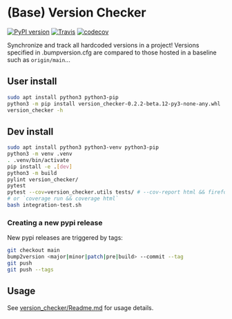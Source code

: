 # (Base) Version Checker

[![PyPI version](https://badge.fury.io/py/base-version-checker.svg)](https://badge.fury.io/py/base-version-checker)
[![Travis](https://img.shields.io/travis/kmfarley11/version-checker/main.svg?logo=travis)](https://travis-ci.com/kmfarley11/version-checker)
[![codecov](https://codecov.io/gh/kmfarley11/version-checker/branch/main/graph/badge.svg?token=IG1MO377GJ)](https://codecov.io/gh/kmfarley11/version-checker)

Synchronize and track all hardcoded versions in a project!
Versions specified in .bumpversion.cfg are compared to those hosted in a baseline such as `origin/main`...

## User install
```bash
sudo apt install python3 python3-pip
python3 -m pip install version_checker-0.2.2-beta.12-py3-none-any.whl
version_checker -h
```

## Dev install
```bash
sudo apt install python3 python3-venv python3-pip
python3 -m venv .venv
. .venv/bin/activate
pip install -e .[dev]
python3 -m build
pylint version_checker/
pytest
pytest --cov=version_checker.utils tests/ # --cov-report html && firefox htmlcov/index.html
# or `coverage run && coverage html`
bash integration-test.sh
```

### Creating a new pypi release
New pypi releases are triggered by tags:
```bash
git checkout main
bump2version <major|minor|patch|pre|build> --commit --tag
git push
git push --tags
```

## Usage
See [version_checker/Readme.md](version_checker/Readme.md) for usage details.
